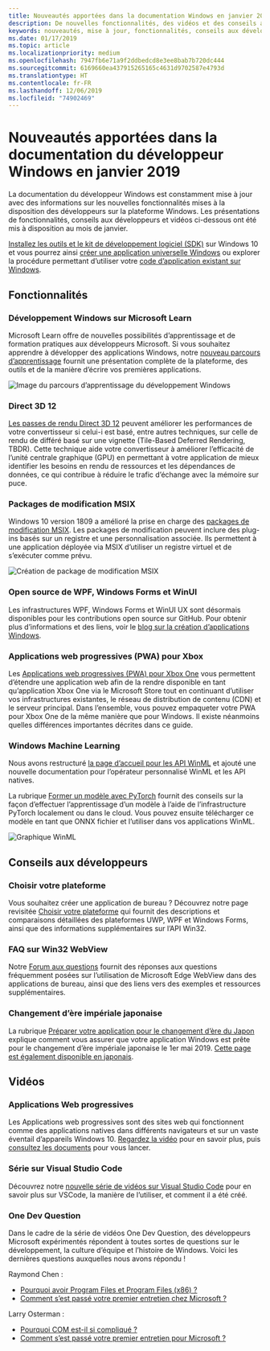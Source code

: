 ```yaml
---
title: Nouveautés apportées dans la documentation Windows en janvier 2019 – Développer des applications UWP
description: De nouvelles fonctionnalités, des vidéos et des conseils aux développeurs ont été ajoutés à la documentation du développeur Windows 10 en janvier 2019
keywords: nouveautés, mise à jour, fonctionnalités, conseils aux développeurs, Windows 10
ms.date: 01/17/2019
ms.topic: article
ms.localizationpriority: medium
ms.openlocfilehash: 7947fb6e71a9f2ddbedcd8e3ee8bab7b720dc444
ms.sourcegitcommit: 6169660ea437915265165c4631d9702587e4793d
ms.translationtype: HT
ms.contentlocale: fr-FR
ms.lasthandoff: 12/06/2019
ms.locfileid: "74902469"
---
```

# <a name="whats-new-in-the-windows-developer-docs-in-january-2019"></a>Nouveautés apportées dans la documentation du développeur Windows en janvier 2019

La documentation du développeur Windows est constamment mise à jour avec des informations sur les nouvelles fonctionnalités mises à la disposition des développeurs sur la plateforme Windows. Les présentations de fonctionnalités, conseils aux développeurs et vidéos ci-dessous ont été mis à disposition au mois de janvier.

[Installez les outils et le kit de développement logiciel (SDK)](https://developer.microsoft.com/windows/downloads#_blank) sur Windows 10 et vous pourrez ainsi [créer une application universelle Windows](../get-started/create-uwp-apps.md) ou explorer la procédure permettant d’utiliser votre [code d’application existant sur Windows](../porting/index.md).

## <a name="features"></a>Fonctionnalités

### <a name="windows-development-on-microsoft-learn"></a>Développement Windows sur Microsoft Learn

Microsoft Learn offre de nouvelles possibilités d’apprentissage et de formation pratiques aux développeurs Microsoft. Si vous souhaitez apprendre à développer des applications Windows, notre [nouveau parcours d’apprentissage](/learn/paths/develop-windows10-apps/) fournit une présentation complète de la plateforme, des outils et de la manière d’écrire vos premières applications.

![Image du parcours d’apprentissage du développement Windows](images/windows-learn.png)

### <a name="direct-3d-12"></a>Direct 3D 12

[Les passes de rendu Direct 3D 12](/windows/desktop/direct3d12/direct3d-12-render-passes) peuvent améliorer les performances de votre convertisseur si celui-i est basé, entre autres techniques, sur celle de rendu de différé basé sur une vignette (Tile-Based Deferred Rendering, TBDR). Cette technique aide votre convertisseur à améliorer l’efficacité de l’unité centrale graphique (GPU) en permettant à votre application de mieux identifier les besoins en rendu de ressources et les dépendances de données, ce qui contribue à réduire le trafic d’échange avec la mémoire sur puce.

### <a name="msix-modification-packages"></a>Packages de modification MSIX

Windows 10 version 1809 a amélioré la prise en charge des [packages de modification MSIX](/windows/msix/modification-package-1809-update). Les packages de modification peuvent inclure des plug-ins basés sur un registre et une personnalisation associée. Ils permettent à une application déployée via MSIX d’utiliser un registre virtuel et de s’exécuter comme prévu.

![Création de package de modification MSIX](images/msix-modification-package.png)

### <a name="open-source-of-wpf-windows-forms-and-winui"></a>Open source de WPF, Windows Forms et WinUI

Les infrastructures WPF, Windows Forms et WinUI UX sont désormais disponibles pour les contributions open source sur GitHub. Pour obtenir plus d’informations et des liens, voir le [blog sur la création d’applications Windows](https://blogs.windows.com/buildingapps/2018/12/04/announcing-open-source-of-wpf-windows-forms-and-winui-at-microsoft-connect-2018/#OKZjJs1VVTrMMtkL.97).

### <a name="progressive-web-apps-for-xbox"></a>Applications web progressives (PWA) pour Xbox

Les [Applications web progressives (PWA) pour Xbox One](/microsoft-edge/progressive-web-apps/xbox-considerations) vous permettent d’étendre une application web afin de la rendre disponible en tant qu’application Xbox One via le Microsoft Store tout en continuant d’utiliser vos infrastructures existantes, le réseau de distribution de contenu (CDN) et le serveur principal. Dans l’ensemble, vous pouvez empaqueter votre PWA pour Xbox One de la même manière que pour Windows. Il existe néanmoins quelles différences importantes décrites dans ce guide.

### <a name="windows-machine-learning"></a>Windows Machine Learning

Nous avons restructuré [la page d’accueil pour les API WinML](/windows/ai/api-reference) et ajouté une nouvelle documentation pour l’opérateur personnalisé WinML et les API natives.

La rubrique [Former un modèle avec PyTorch](/windows/ai/train-model-pytorch) fournit des conseils sur la façon d’effectuer l’apprentissage d’un modèle à l’aide de l’infrastructure PyTorch localement ou dans le cloud. Vous pouvez ensuite télécharger ce modèle en tant que ONNX fichier et l’utiliser dans vos applications WinML.

![Graphique WinML](images/winml-graphic.png)

## <a name="developer-guidance"></a>Conseils aux développeurs

### <a name="choose-your-platform"></a>Choisir votre plateforme

Vous souhaitez créer une application de bureau ? Découvrez notre page revisitée [Choisir votre plateforme](/windows/desktop/choose-your-technology) qui fournit des descriptions et comparaisons détaillées des plateformes UWP, WPF et Windows Forms, ainsi que des informations supplémentaires sur l’API Win32.

### <a name="faqs-on-win32-webview"></a>FAQ sur Win32 WebView

Notre [Forum aux questions](/windows/communitytoolkit/controls/wpf-winforms/webview#frequently-asked-questions-faqs) fournit des réponses aux questions fréquemment posées sur l’utilisation de Microsoft Edge WebView dans des applications de bureau, ainsi que des liens vers des exemples et ressources supplémentaires.

### <a name="japanese-era-change"></a>Changement d’ère impériale japonaise

La rubrique [Préparer votre application pour le changement d’ère du Japon](../design/globalizing/japanese-era-change.md) explique comment vous assurer que votre application Windows est prête pour le changement d’ère impériale japonaise le 1er mai 2019. [Cette page est également disponible en japonais](/windows/uwp/design/globalizing/japanese-era-change).

## <a name="videos"></a>Vidéos

### <a name="progressive-web-apps"></a>Applications Web progressives

Les Applications web progressives sont des sites web qui fonctionnent comme des applications natives dans différents navigateurs et sur un vaste éventail d’appareils Windows 10. [Regardez la vidéo](https://youtu.be/ugAewC3308Y) pour en savoir plus, puis [consultez les documents](https://developer.microsoft.com/windows/pwa) pour vous lancer.

### <a name="vs-code-series"></a>Série sur Visual Studio Code

Découvrez notre [nouvelle série de vidéos sur Visual Studio Code](https://www.youtube.com/playlist?list=PLlrxD0HtieHjQX77y-0sWH9IZBTmv1tTx) pour en savoir plus sur VSCode, la manière de l’utiliser, et comment il a été créé.

### <a name="one-dev-question"></a>One Dev Question

Dans le cadre de la série de vidéos One Dev Question, des développeurs Microsoft expérimentés répondent à toutes sortes de questions sur le développement, la culture d’équipe et l’histoire de Windows. Voici les dernières questions auxquelles nous avons répondu !

Raymond Chen :

* [Pourquoi avoir Program Files et Program Files (x86) ?](https://youtu.be/qRb6otsHG5c)
* [Comment s’est passé votre premier entretien chez Microsoft ?](https://youtu.be/MfzzbNp8kfw)

Larry Osterman :

* [Pourquoi COM est-il si compliqué ?](https://youtu.be/-gkXAV-StVA)
* [Comment s’est passé votre premier entretien pour Microsoft ?](https://youtu.be/N7o9eJpFYco)